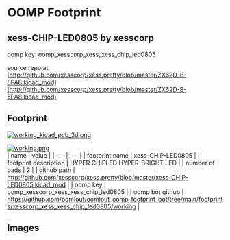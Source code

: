 # OOMP Footprint  
## xess-CHIP-LED0805  by xesscorp  
  
oomp key: oomp_xesscorp_xess_xess_chip_led0805  
  
source repo at: [http://github.com/xesscorp/xess.pretty/blob/master/ZX62D-B-5PA8.kicad_mod](http://github.com/xesscorp/xess.pretty/blob/master/ZX62D-B-5PA8.kicad_mod)  
## Footprint  
  
[![working_kicad_pcb_3d.png](working_kicad_pcb_3d_600.png)](working_kicad_pcb_3d.png)  
  
[![working.png](working_600.png)](working.png)  
| name | value | 
| --- | --- | 
| footprint name | xess-CHIP-LED0805 | 
| footprint description | HYPER CHIPLED HYPER-BRIGHT LED | 
| number of pads | 2 | 
| github path | http://github.com/xesscorp/xess.pretty/blob/master/xess-CHIP-LED0805.kicad_mod | 
| oomp key | oomp_xesscorp_xess_xess_chip_led0805 | 
| oomp bot github | https://github.com/oomlout/oomlout_oomp_footprint_bot/tree/main/footprints/xesscorp_xess_xess_chip_led0805/working | 
## Images  
